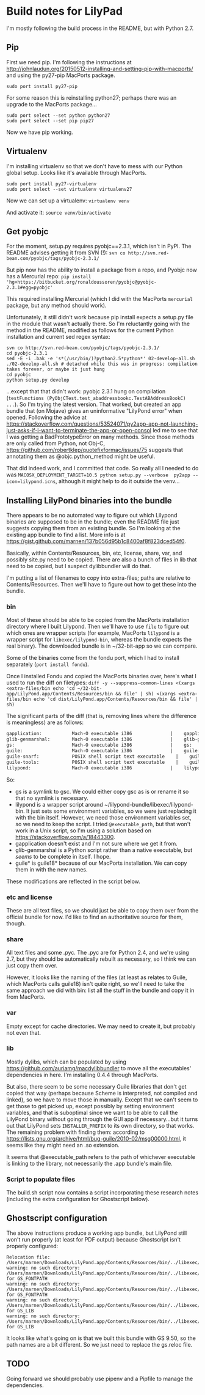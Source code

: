 # Build notes for LilyPad

I'm mostly following the build process in the README, but with Python 2.7.

## Pip

First we need pip. I'm following the instructions at http://johnlaudun.org/20150512-installing-and-setting-pip-with-macports/ and using the py27-pip MacPorts package.

`sudo port install py27-pip`

For some reason this is reinstalling python27; perhaps there was an upgrade to the MacPorts package...

```
sudo port select --set python python27
sudo port select --set pip pip27
```

Now we have pip working.

## Virtualenv

I'm installing virtualenv so that we don't have to mess with our Python global setup. Looks like it's available through MacPorts.

```
sudo port install py27-virtualenv
sudo port select --set virtualenv virtualenv27
```

Now we can set up a virtualenv:
`virtualenv venv`

And activate it:
`source venv/bin/activate`

## Get pyobjc

For the moment, setup.py requires pyobjc==2.3.1, which isn't in PyPI. The README advises getting it from SVN (!):
`svn co http://svn.red-bean.com/pyobjc/tags/pyobjc-2.3.1/`

But pip now has the ability to install a package from a repo, and Pyobjc now has a Mercurial repo:
`pip install 'hg+https://bitbucket.org/ronaldoussoren/pyobjc@pyobjc-2.3.1#egg=pyobjc'`

This required installing Mercurial (which I did with the MacPorts `mercurial` package, but any method should work).

Unfortunately, it still didn't work because pip install expects a setup.py file in the module that wasn't actually there. So I'm reluctantly going with the method in the README, modified as follows for the current Python installation and current sed regex syntax:

```
svn co http://svn.red-bean.com/pyobjc/tags/pyobjc-2.3.1/
cd pyobjc-2.3.1
sed -E -i .bak -e 's*(/usr/bin/)?python2.5*python*' 02-develop-all.sh
./02-develop-all.sh # detached while this was in progress: compilation takes forever, or maybe it just hung
cd pyobjc
python setup.py develop
```

...except that that didn't work: pyobjc 2.3.1 hung on compilation (`testFunctions (PyObjCTest.test_abaddressbookc.TestABAddressBookC) ...`). So I'm trying the latest version.  That worked, but created an app bundle that (on Mojave) gives an uninformative "LilyPond error" when opened.  Following the advice at https://stackoverflow.com/questions/53524071/py2app-app-not-launching-just-asks-if-i-want-to-terminate-the-app-or-open-consol led me to see that I was getting a BadPrototypeError on many methods. Since those methods are only called from Python, not Obj-C, https://github.com/robertklep/quotefixformac/issues/75 suggests that annotating them as @objc.python_method might be useful.

That did indeed work, and I committed that code. So really all I needed to do was `MACOSX_DEPLOYMENT_TARGET=10.5 python setup.py --verbose  py2app --icon=lilypond.icns`, although it might help to do it outside the venv...

## Installing LilyPond binaries into the bundle

There appears to be no automated way to figure out which Lilypond binaries are supposed to be in the bundle; even the README file just suggests copying them from an existing bundle.  So I'm looking at the existing app bundle to find a list. More info is at https://gist.github.com/marnen/137b056d95b1c8400af8f823dced54f0.

Basically, within Contents/Resources, bin, etc, license, share, var, and possibly site.py need to be copied. There are also a bunch of files in lib that need to be copied, but I suspect dylibbundler will do that.

I'm putting a list of filenames to copy into extra-files; paths are relative to Contents/Resources. Then we'll have to figure out how to get these into the bundle.

### bin

Most of these should be able to be copied from the MacPorts installation directory where I built Lilypond. Then we'll have to use `file` to figure out which ones are wrapper scripts (for example, MacPorts `lilypond` is a wrapper script for `libexec/lilypond-bin`, whereas the bundle expects the real binary). The downloaded bundle is in ~/32-bit-app so we can compare.

Some of the binaries come from the fondu port, which I had to install separately (`port install fondu`).

Once I installed Fondu and copied the MacPorts binaries over, here's what I used to run the diff on filetypes:
`diff -y --suppress-common-lines <(xargs <extra-files/bin echo 'cd ~/32-bit-app/LilyPond.app/Contents/Resources/bin && file' | sh) <(xargs <extra-files/bin echo 'cd dist/LilyPond.app/Contents/Resources/bin && file' | sh)`

The significant parts of the diff (that is, removing lines where the difference is meaningless) are as follows:
```diff
gapplication:           Mach-O executable i386              |    gapplication:           cannot open `gapplication' (No such f
glib-genmarshal:        Mach-O executable i386              |    glib-genmarshal:        a /usr/bin/python script text executa
gs:                     Mach-O executable i386              |    gs:                     broken symbolic link to gsc
guile:                  Mach-O executable i386              |    guile:                  cannot open `guile' (No such file or
guile-snarf:            POSIX shell script text executable    |    guile-snarf:            cannot open `guile-snarf' (No such fi
guile-tools:            POSIX shell script text executable    |    guile-tools:            cannot open `guile-tools' (No such fi
lilypond:               Mach-O executable i386              |    lilypond:               POSIX shell script text executable
```

So:
* gs is a symlink to gsc. We could either copy gsc as is or rename it so that no symlink is necessary.
* lilypond is a wrapper script around ~/lilypond-bundle/libexec/lilypond-bin. It just sets some environment variables, so we were just replacing it with the bin itself. However, we need those environment variables set, so we need to keep the script. I tried `@executable_path`, but that won't work in a Unix script, so I'm using a solution based on https://stackoverflow.com/a/18443300.
* gapplication doesn't exist and I'm not sure where we get it from.
* glib-genmarshal is a Python script rather than a native executable, but *seems* to be complete in itself. I hope.
* guile* is guile18* because of our MacPorts installation. We can copy them in with the new names.

These modifications are reflected in the script below.

### etc and license

These are all text files, so we should just be able to copy them over from the official bundle for now. I'd like to find an authoritative source for them, though.

### share

All text files and some .pyc. The .pyc are for Python 2.4, and we're using 2.7, but they should be automatically rebuilt as necessary, so I think we can just copy them over.

However, it looks like the naming of the files (at least as relates to Guile, which MacPorts calls guile18) isn't quite right, so we'll need to take the same approach we did with bin: list all the stuff in the bundle and copy it in from MacPorts.

### var

Empty except for cache directories. We may need to create it, but probably not even that.

### lib

Mostly dylibs, which can be populated by using https://github.com/auriamg/macdylibbundler to move all the executables' dependencies in here. I'm installing 0.4.4 through MacPorts.

But also, there seem to be some necessary Guile libraries that don't get copied that way (perhaps because Scheme is interpreted, not compiled and linked), so we have to move those in manually. Except that we can't seem to get those to get picked up, except possibly by setting environment variables, and that is suboptimal since we want to be able to call the LilyPond binary without going through the GUI app if necessary...but it turns out that LilyPond sets `INSTALLER_PREFIX` to its own directory, so that works. The remaining problem with finding them: according to https://lists.gnu.org/archive/html/bug-guile/2010-02/msg00000.html, it seems like they might need an .so extension.

It seems that @executable_path refers to the path of whichever executable is linking to the library, not necessarily the .app bundle's main file.

### Script to populate files

The build.sh script now contains a script incorporating these research notes (including the extra configuration for Ghostscript below).

## Ghostscript configuration

The above instructions produce a working app bundle, but LilyPond still won't run properly (at least for PDF output) because Ghostscript isn't properly configured:

```
Relocation file: /Users/marnen/Downloads/LilyPond.app/Contents/Resources/bin/../libexec/../etc/relocate//gs.reloc
warning: no such directory: /Users/marnen/Downloads/LilyPond.app/Contents/Resources/bin/../libexec/../share/ghostscript/9.21/fonts for GS_FONTPATH
warning: no such directory: /Users/marnen/Downloads/LilyPond.app/Contents/Resources/bin/../libexec/../share/gs/fonts for GS_FONTPATH
warning: no such directory: /Users/marnen/Downloads/LilyPond.app/Contents/Resources/bin/../libexec/../share/ghostscript/9.21/Resource for GS_LIB
warning: no such directory: /Users/marnen/Downloads/LilyPond.app/Contents/Resources/bin/../libexec/../share/ghostscript/9.21/Resource/Init for GS_LIB
```

It looks like what's going on is that we built this bundle with GS 9.50, so the path names are a bit different. So we just need to replace the gs.reloc file.

## TODO

Going forward we should probably use pipenv and a Pipfile to manage the dependencies.
